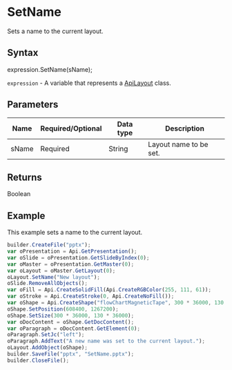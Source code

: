 # SetName

Sets a name to the current layout.

## Syntax

expression.SetName(sName);

`expression` - A variable that represents a [ApiLayout](../ApiLayout.md) class.

## Parameters

| **Name** | **Required/Optional** | **Data type** | **Description** |
| ------------- | ------------- | ------------- | ------------- |
| sName | Required | String | Layout name to be set. |

## Returns

Boolean

## Example

This example sets a name to the current layout.

```javascript
builder.CreateFile("pptx");
var oPresentation = Api.GetPresentation();
var oSlide = oPresentation.GetSlideByIndex(0);
var oMaster = oPresentation.GetMaster(0);
var oLayout = oMaster.GetLayout(0);
oLayout.SetName("New layout");
oSlide.RemoveAllObjects();
var oFill = Api.CreateSolidFill(Api.CreateRGBColor(255, 111, 61));
var oStroke = Api.CreateStroke(0, Api.CreateNoFill());
var oShape = Api.CreateShape("flowChartMagneticTape", 300 * 36000, 130 * 36000, oFill, oStroke);
oShape.SetPosition(608400, 1267200);
oShape.SetSize(300 * 36000, 130 * 36000);
var oDocContent = oShape.GetDocContent();
var oParagraph = oDocContent.GetElement(0);
oParagraph.SetJc("left");
oParagraph.AddText("A new name was set to the current layout.");
oLayout.AddObject(oShape);
builder.SaveFile("pptx", "SetName.pptx");
builder.CloseFile();
```